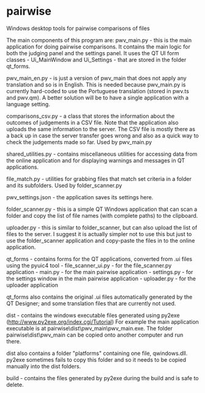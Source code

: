 # pairwise

Windows desktop tools for pairwise comparisons of files

The main components of this program are:
pwv_main.py - this is the main application for doing pairwise comparisons. It contains
the main logic for both the judging panel and the settings panel. It uses the
QT UI form classes - Ui_MainWindow and Ui_Settings - that are stored in the
folder qt_forms.

pwv_main_en.py - is just a version of pwv_main that does not apply any
translation and so is in English. This is needed because pwv_main.py is
currently hard-coded to use the Portuguese translation (stored in pwv.ts and pwv.qm).
A better solution will be to have a single application with a language setting.

comparisons_csv.py - a class that stores the information about the outcomes of judgements
in a CSV file. Note that the application also uploads the same information to the server.
The CSV file is mostly there as a back up in case the server transfer goes wrong and also
as a quick way to check the judgements made so far. Used by pwv_main.py

shared_utilities.py - contains miscellaneous utilities for accessing data from the
online application and for displaying warnings and messages in QT applications.

file_match.py - utilities for grabbing files that match set criteria in a folder
and its subfolders. Used by folder_scanner.py

pwv_settings.json - the application saves its settings here.

folder_scanner.py - this is a simple QT Windows application that can scan a
folder and copy the list of file names (with complete paths) to the clipboard.

uploader.py - this is similar to folder_scanner, but can also upload the list
of files to the server. I suggest it is actually simpler not to use this
but just to use the folder_scanner application and copy-paste the files in to the
online application.

qt_forms - contains forms for the QT applications, converted from
.ui files using the pyuic4 tool
    - file_scanner_ui.py - for the file_scanner.py application
    - main.py - for the main pairwise application
    - settings.py - for the settings window in the main pairwise application
    - uploader.py - for the uploader application

qt_forms also contains the original .ui files automatically generated by the QT
Designer; and some translation files that are currently not used.

dist - contains the windows executable files generated using py2exe (http://www.py2exe.org/index.cgi/Tutorial)
For example the main application executable is at pairwise\dist\pwv_main\pwv_main.exe.
The folder pairwise\dist\pwv_main can be copied onto another computer and run
there.

dist also contains a folder "platforms" containing one file, qwindows.dll. py2exe
sometimes fails to copy this folder and so it needs to be copied manually into
the dist folders.

build - contains the files generated by py2exe during the build and is safe to delete.
